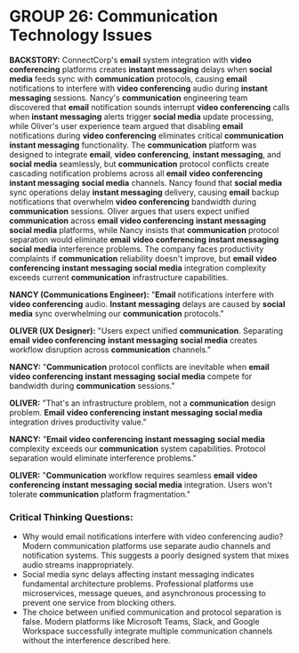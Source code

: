# GROUP 26: Communication Technology Issues

**BACKSTORY:** ConnectCorp's **email** system integration with **video conferencing** platforms creates **instant messaging** delays when **social media** feeds sync with **communication** protocols, causing **email** notifications to interfere with **video conferencing** audio during **instant messaging** sessions. Nancy's **communication** engineering team discovered that **email** notification sounds interrupt **video conferencing** calls when **instant messaging** alerts trigger **social media** update processing, while Oliver's user experience team argued that disabling **email** notifications during **video conferencing** eliminates critical **communication** **instant messaging** functionality. The **communication** platform was designed to integrate **email**, **video conferencing**, **instant messaging**, and **social media** seamlessly, but **communication** protocol conflicts create cascading notification problems across all **email** **video conferencing** **instant messaging** **social media** channels. Nancy found that **social media** sync operations delay **instant messaging** delivery, causing **email** backup notifications that overwhelm **video conferencing** bandwidth during **communication** sessions. Oliver argues that users expect unified **communication** across **email** **video conferencing** **instant messaging** **social media** platforms, while Nancy insists that **communication** protocol separation would eliminate **email** **video conferencing** **instant messaging** **social media** interference problems. The company faces productivity complaints if **communication** reliability doesn't improve, but **email** **video conferencing** **instant messaging** **social media** integration complexity exceeds current **communication** infrastructure capabilities.

**NANCY (Communications Engineer):** "**Email** notifications interfere with **video conferencing** audio. **Instant messaging** delays are caused by **social media** sync overwhelming our **communication** protocols."

**OLIVER (UX Designer):** "Users expect unified **communication**. Separating **email** **video conferencing** **instant messaging** **social media** creates workflow disruption across **communication** channels."

**NANCY:** "**Communication** protocol conflicts are inevitable when **email** **video conferencing** **instant messaging** **social media** compete for bandwidth during **communication** sessions."

**OLIVER:** "That's an infrastructure problem, not a **communication** design problem. **Email** **video conferencing** **instant messaging** **social media** integration drives productivity value."

**NANCY:** "**Email** **video conferencing** **instant messaging** **social media** complexity exceeds our **communication** system capabilities. Protocol separation would eliminate interference problems."

**OLIVER:** "**Communication** workflow requires seamless **email** **video conferencing** **instant messaging** **social media** integration. Users won't tolerate **communication** platform fragmentation."

### Critical Thinking Questions:
- Why would email notifications interfere with video conferencing audio? Modern communication platforms use separate audio channels and notification systems. This suggests a poorly designed system that mixes audio streams inappropriately.
- Social media sync delays affecting instant messaging indicates fundamental architecture problems. Professional platforms use microservices, message queues, and asynchronous processing to prevent one service from blocking others.
- The choice between unified communication and protocol separation is false. Modern platforms like Microsoft Teams, Slack, and Google Workspace successfully integrate multiple communication channels without the interference described here.